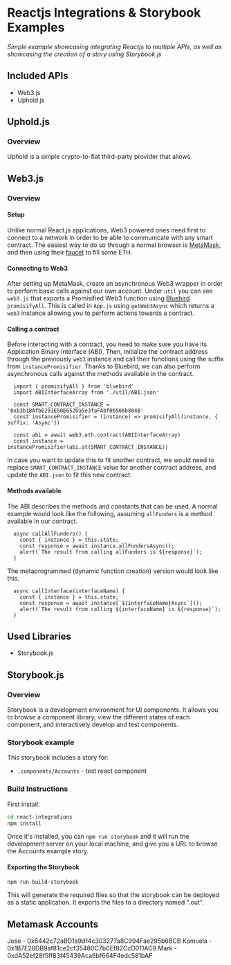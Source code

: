 # Reactjs Integrations & Storybook Examples

*Simple example showcasing integrating Reactjs to multiple APIs, as well as showcasing the creation of a story using Storybook.js*

## Included APIs

- Web3.js
- Uphold.js

## Uphold.js

### Overview

Uphold is a simple crypto-to-fiat third-party provider that allows 

## Web3.js

### Overview

#### Setup

Unlike normal React.js applications, Web3 powered ones need first to connect to a
network in order to be able to communicate with any smart contract. The easiest way
to do so through a normal browser is [MetaMask](https://metamask.io/), and then using
their [faucet](https://faucet.metamask.io) to fill some ETH.

#### Connecting to Web3

After setting up MetaMask, create an asynchronous Web3 wrapper in order to perform 
basic calls against our own account. Under `util` you can see `web3.js` that exports
a Promisified Web3 function using [Bluebird](http://bluebirdjs.com/docs/getting-started.html)
`promisifyAll`. This is called in `App.js` using `getWeb3Async` which returns a `web3`
instance allowing you to perform actions towards a contract.

#### Calling a contract

Before interacting with a contract, you need to make sure you have its Application Binary
Interface (ABI). Then, initialize the contract address through the previously `web3` instance
and call their functions using the suffix from `instancePromisifier`. Thanks to Bluebird,
we can also perform asynchronous calls against the methods available in the contract.

```
  import { promisifyAll } from 'bluebird'
  import ABIInterfaceArray from './util/ABI.json'
  
  const SMART_CONTRACT_INSTANCE = '0xb3b18AfbE291E50E652ba5e3faFAbf0b566b804B'
  const instancePromisifier = (instance) => promisifyAll(instance, { suffix: 'Async'})

  const abi = await web3.eth.contract(ABIInterfaceArray)
  const instance = instancePromisifier(abi.at(SMART_CONTRACT_INSTANCE))
```

In case you want to update this to fit another contract, we would need to replace 
`SMART_CONTRACT_INSTANCE` value for another contract address, and update the `ABI.json` to fit
this new contract.

#### Methods available

The ABI describes the methods and constants that can be used. A normal example
would look like the following, assuming `allFunders` is a method available in our
contract.

```
  async callAllFunders() {
    const { instance } = this.state;
    const response = await instance.allFundersAsync();
    alert(`The result from calling allFunders is ${response}`);
  }
```

The metaprogrammed (dynamic function creation) version would look like this.

```
  async callInterface(interfaceName) {
    const { instance } = this.state;
    const response = await instance[`${interfaceName}Async`]();
    alert(`The result from calling ${interfaceName} is ${response}`);
  }
```

## Used Libraries

- Storybook.js

## Storybook.js

### Overview

Storybook is a development environment for UI components. It allows you to browse a component library, view the different states of each component, and interactively develop and test components.

### Storybook example

This storybook includes a story for:

- `.components/Accounts` - test react component

### Build Instructions

First install:

```sh
cd react-integrations
npm install
```

Once it's installed, you can `npm run storybook` and it will run the development server on your local machine, and give you a URL to browse the Accounts example story.

#### Exporting the Storybook

```sh
npm run build-storybook
```

This will generate the required files so that the storybook can be deployed as a static application. It exports the files to a directory named ".out".

## Metamask Accounts

Jose - 0x6442c72aBD1a9d14c303277a8C994Fae295b6BCB
Kamuela - 0x1B7E28DB9af81ce2cf35480C7b0Ef82CcD011AC9
Mark - 0xdA52ef28f5ff83f45439Aca6bf664F4edc581bAF
